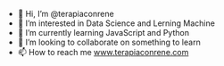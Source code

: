 - 👋 Hi, I’m @terapiaconrene
- 👀 I’m interested in Data Science and Lerning Machine
- 🌱 I’m currently learning JavaScript and Python
- 💞️ I’m looking to collaborate on something to learn
- 📫 How to reach me www.terapiaconrene.com

<!---
enterapiaconrene/enterapiaconrene is a ✨ special ✨ repository because its `README.md` (this file) appears on your GitHub profile.
You can click the Preview link to take a look at your changes.
--->
